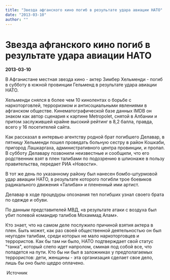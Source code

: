 ```yaml
---
title: "Звезда афганского кино погиб в результате удара авиации НАТО"
date: "2013-03-10"
author: ""
---
```


# Звезда афганского кино погиб в результате удара авиации НАТО

**2013-03-10** 

В Афганистане местная звезда кино - актер Зимбер Хельменди - погиб в субботу в южной провинции Гельменд в результате удара авиации НАТО. 



 Хельменди снялся в более чем 10 кинолентах о борьбе с наркоторговлей, терроризмом и антисоциальными явлениями в афганском обществе. Кинематографической базе данных IMDB он знаком как автор сценария к картине Metropolet, снятой в Албании и притом заслужившей крайне высокий рейтинг в 8,2 балла, правда, всего у 16 посетителей сайта. 



 Как рассказал в интервью агентству родной брат погибшего Делавар, в пятницу Хельменди пошел проведать больную сестру в район Кошкаби, пригород Лашкаргаха, административного центра провинции, и пропал. В субботу Делавару позвонили неизвестные и сообщили, что его родственник взят в плен талибами по подозрению в шпионаже в пользу правительства, передает РИА «Новости». 



 В тот же день по указанному району был нанесен бомбо-штурмовой удар авиации НАТО, в результате которого погибли трое боевиков радикального движения «Талибан» и плененный ими артист. 



 Делавар в ходе процедуры опознания тел погибших узнал своего брата по одежде и обуви. 



 По данным представителей МВД, «в результате атаки с воздуха был убит полевой командир талибов Мохаммад Алам».

Кто знает, что на самом деле послужило причиной взятия актера в плен. Быть может, как раз своей общественной деятельностью он был неугоден талибам, среди которых не мало наркоторговцев и террористов. Как бы там ни было, НАТО подтверждает свой статус "танка", который слепо идет напролом, сминая под собой все, что попадется на пути. Кто бы ни был в заложниках у предполагаемых террористов: дети, женщины - эта организация сделает свое дело, лишь бы оно было щедро оплачено.

 Источник